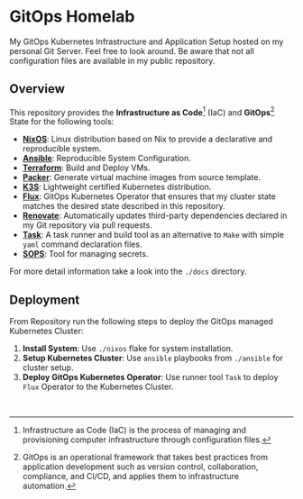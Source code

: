 # GitOps Homelab

My GitOps Kubernetes Infrastructure and Application Setup hosted on my personal Git Server. Feel free to look around. Be aware that not all configuration files are available in my public repository.

## Overview

This repository provides the **Infrastructure as Code**[^1] (IaC) and **GitOps**[^2] State for the following tools:

- [**NixOS**](https://nixos.org/): Linux distribution based on Nix to provide a declarative and reproducible system.
- [**Ansible**](https://www.ansible.com/): Reproducible System Configuration.
- [**Terraform**](https://www.terraform.io/): Build and Deploy VMs.
- [**Packer**](https://github.com/hashicorp/packer): Generate virtual machine images from source template.
- [**K3S**](https://k3s.io/): Lightweight certified Kubernetes distribution.
- [**Flux**](https://github.com/fluxcd/flux2): GitOps Kubernetes Operator that ensures that my cluster state matches the desired state described in this repository.
- [**Renovate**](https://github.com/renovatebot/renovate): Automatically updates third-party dependencies declared in my Git repository via pull requests.
- [**Task**](https://github.com/go-task/task): A task runner and build tool as an alternative to `Make` with simple `yaml` command declaration files.
- [**SOPS**](https://github.com/mozilla/sops): Tool for managing secrets.

For more detail information take a look into the `./docs` directory.

[^1]: Infrastructure as Code (IaC) is the process of managing and provisioning computer infrastructure through configuration files.
[^2]: GitOps is an operational framework that takes best practices from application development such as version control, collaboration, compliance, and CI/CD, and applies them to infrastructure automation.

## Deployment

From Repository run the following steps to deploy the GitOps managed Kubernetes Cluster:

1. **Install System**: Use `./nixos` flake for system installation.
2. **Setup Kubernetes Cluster**: Use `ansible` playbooks from `./ansible` for cluster setup.
3. **Deploy GitOps Kubernetes Operator**: Use runner tool `Task` to deploy `Flux` Operator to the Kubernetes Cluster.

<br>
